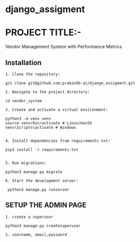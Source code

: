 # django_assigment




# PROJECT TITLE:-
  Vendor Management System with Performance Metrics

## Installation
    1. Clone the repository:

    git clone git@github.com:prakashb-ai/django_assigment.git

    2. Navigate to the project directory:

    cd vendor_system

    3. Create and activate a virtual environment:

    python3 -m venv venv
    source venv/bin/activate # Linux/macOS
    venv\Scripts\activate # Windows


    4. Install dependencies from requirements.txt:

    pip3 install -r requirements.txt


    5. Run migrations:
    
    python3 manage.py migrate

    6. Start the development server:

     python3 manage.py runserver



## SETUP THE ADMIN PAGE

    1. create a superuser
    
    python3 manage.py createsuperuser

    2. username, email,password
    









